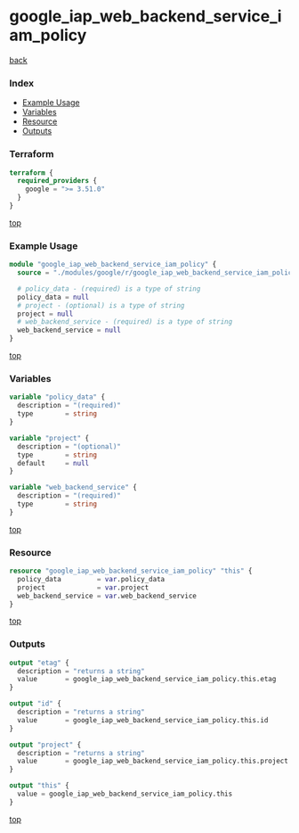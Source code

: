 # google_iap_web_backend_service_iam_policy

[back](../google.md)

### Index

- [Example Usage](#example-usage)
- [Variables](#variables)
- [Resource](#resource)
- [Outputs](#outputs)

### Terraform

```terraform
terraform {
  required_providers {
    google = ">= 3.51.0"
  }
}
```

[top](#index)

### Example Usage

```terraform
module "google_iap_web_backend_service_iam_policy" {
  source = "./modules/google/r/google_iap_web_backend_service_iam_policy"

  # policy_data - (required) is a type of string
  policy_data = null
  # project - (optional) is a type of string
  project = null
  # web_backend_service - (required) is a type of string
  web_backend_service = null
}
```

[top](#index)

### Variables

```terraform
variable "policy_data" {
  description = "(required)"
  type        = string
}

variable "project" {
  description = "(optional)"
  type        = string
  default     = null
}

variable "web_backend_service" {
  description = "(required)"
  type        = string
}
```

[top](#index)

### Resource

```terraform
resource "google_iap_web_backend_service_iam_policy" "this" {
  policy_data         = var.policy_data
  project             = var.project
  web_backend_service = var.web_backend_service
}
```

[top](#index)

### Outputs

```terraform
output "etag" {
  description = "returns a string"
  value       = google_iap_web_backend_service_iam_policy.this.etag
}

output "id" {
  description = "returns a string"
  value       = google_iap_web_backend_service_iam_policy.this.id
}

output "project" {
  description = "returns a string"
  value       = google_iap_web_backend_service_iam_policy.this.project
}

output "this" {
  value = google_iap_web_backend_service_iam_policy.this
}
```

[top](#index)